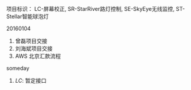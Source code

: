 项目标识： LC-屏幕校正, SR-StarRiver路灯控制, SE-SkyEye无线监控, ST-Stellar智能球泡灯

20160104

1. 曾磊项目交接
1. 刘海斌项目交接
1. AWS 北京汇款流程


someday

1. *LC*: 暂定接口

[//]: # (comment)
